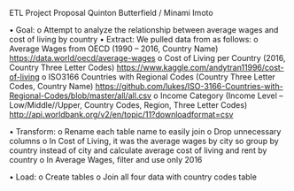 ETL Project Proposal
Quinton Butterfield / Minami Imoto


•	Goal:
o	Attempt to analyze the relationship between average wages and cost of living by country
•	Extract: 
We pulled data from as follows:
o	Average Wages from OECD (1990 – 2016, Country Name)
https://data.world/oecd/average-wages
o	Cost of Living per Country (2016, Country Three Letter Codes)
https://www.kaggle.com/andytran11996/cost-of-living
o	ISO3166 Countries with Regional Codes  (Country Three Letter Codes, Country Name)
https://github.com/lukes/ISO-3166-Countries-with-Regional-Codes/blob/master/all/all.csv
o	Income Category (Income Level – Low/Middle//Upper, Country Codes, Region, Three Letter Codes)
http://api.worldbank.org/v2/en/topic/11?downloadformat=csv

•	Transform:
o	Rename each table name to easily join
o	Drop unnecessary columns
o	In Cost of Living, it was the average wages by city so group by country instead of city and calculate average cost of living and rent by country
o	In Average Wages, filter and use only 2016

•	Load:
o	Create tables 
o	Join all four data with country codes table 



